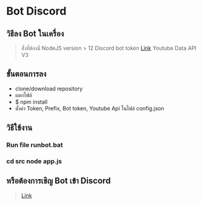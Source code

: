 # Bot Discord
## วิธีลง Bot ในเครื่อง
> สิ่งที่ต้องมี NodeJS version > 12
> Discord bot token [Link](https://discord.com/developers/applications)
> Youtube Data API V3 

## ขั้นตอนการลง
* clone/download repository 
* แตกไฟล์
* $ npm install 
* ตั้งค่า Token, Prefix, Bot token, Youtube Api ในไฟล์ config.json 

## วิธีใช้งาน
### Run file runbot.bat
### cd src node app.js

## หรือต้องการเชิญ Bot เข้า Discord 
> [Link](https://discord.com/oauth2/authorize?client_id=718169475777822841&scope=bot&permissions=8)
